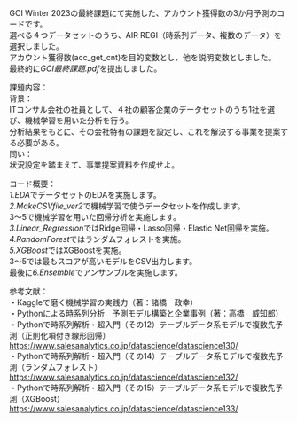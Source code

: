 GCI Winter 2023の最終課題にて実施した、アカウント獲得数の3か月予測のコードです。  
選べる４つデータセットのうち、AIR REGI（時系列データ、複数のデータ）を選択しました。  
アカウント獲得数(acc_get_cnt)を目的変数とし、他を説明変数としました。  
最終的に*GCI最終課題.pdf*を提出しました。  
  
課題内容：  
背景：  
ITコンサル会社の社員として、４社の顧客企業のデータセットのうち1社を選び、機械学習を用いた分析を行う。  
分析結果をもとに、その会社特有の課題を設定し、これを解決する事業を提案する必要がある。  
問い：  
状況設定を踏まえて、事業提案資料を作成せよ。  
  
コード概要：  
*1.EDA*でデータセットのEDAを実施します。  
*2.MakeCSVfile_ver2*で機械学習で使うデータセットを作成します。  
3～5で機械学習を用いた回帰分析を実施します。  
*3.Linear_Regression*ではRidge回帰・Lasso回帰・Elastic Net回帰を実施。  
*4.RandomForest*ではランダムフォレストを実施。  
*5.XGBoost*ではXGBoostを実施。  
3～5では最もスコアが高いモデルをCSV出力します。  
最後に*6.Ensemble*でアンサンブルを実施します。  
  
参考文献：  
・Kaggleで磨く機械学習の実践力（著：諸橋　政幸）  
・Pythonによる時系列分析　予測モデル構築と企業事例（著：高橋　威知郎）  
・Pythonで時系列解析・超入門（その12）テーブルデータ系モデルで複数先予測（正則化項付き線形回帰）  
https://www.salesanalytics.co.jp/datascience/datascience130/   
・Pythonで時系列解析・超入門（その14）テーブルデータ系モデルで複数先予測（ランダムフォレスト）  
https://www.salesanalytics.co.jp/datascience/datascience132/   
・Pythonで時系列解析・超入門（その15）テーブルデータ系モデルで複数先予測（XGBoost）  
https://www.salesanalytics.co.jp/datascience/datascience133/   
